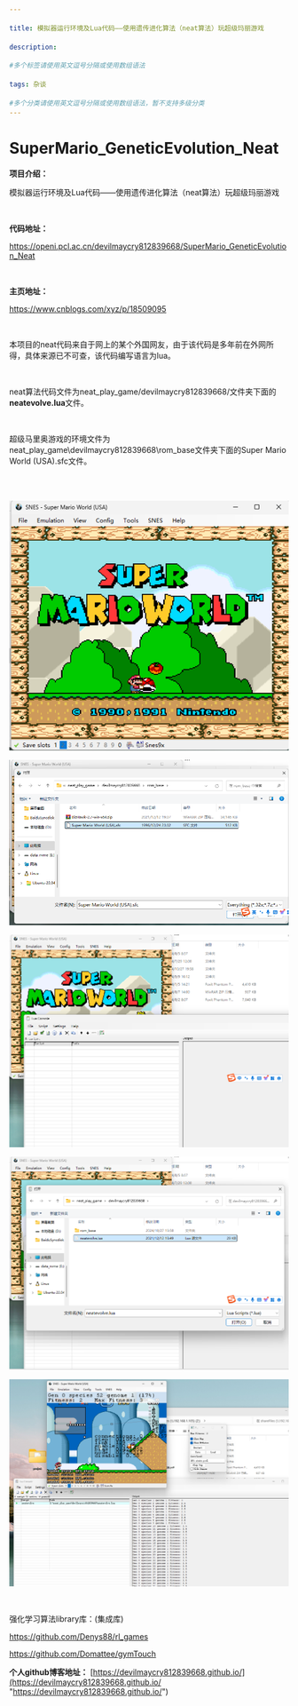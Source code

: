 ```yaml
---

title: 模拟器运行环境及Lua代码——使用遗传进化算法（neat算法）玩超级玛丽游戏
 
description: 

#多个标签请使用英文逗号分隔或使用数组语法

tags: 杂谈

#多个分类请使用英文逗号分隔或使用数组语法，暂不支持多级分类
---
```






# SuperMario_GeneticEvolution_Neat



**项目介绍：**

模拟器运行环境及Lua代码——使用遗传进化算法（neat算法）玩超级玛丽游戏

<br/>

**代码地址：**

<https://openi.pcl.ac.cn/devilmaycry812839668/SuperMario_GeneticEvolution_Neat>

<br/>

**主页地址：**

<https://www.cnblogs.com/xyz/p/18509095>

<br/>

本项目的neat代码来自于网上的某个外国网友，由于该代码是多年前在外网所得，具体来源已不可查，该代码编写语言为lua。

<br/>

neat算法代码文件为neat_play_game/devilmaycry812839668/文件夹下面的**neatevolve.lua**文件。

<br/>

超级马里奥游戏的环境文件为neat_play_game\devilmaycry812839668\rom_base文件夹下面的Super Mario World (USA).sfc文件。



<br/>

<br/>

![截图20241027144725](./2024_10_27_4_模拟器运行环境及Lua代码——使用遗传进化算法（neat算法）玩超级玛丽游戏.assets/截图20241027144725.png)



![截图20241027144824](./2024_10_27_4_模拟器运行环境及Lua代码——使用遗传进化算法（neat算法）玩超级玛丽游戏.assets/截图20241027144824.png)



![截图20241027144858](./2024_10_27_4_模拟器运行环境及Lua代码——使用遗传进化算法（neat算法）玩超级玛丽游戏.assets/截图20241027144858.png)



![截图20241027144919](./2024_10_27_4_模拟器运行环境及Lua代码——使用遗传进化算法（neat算法）玩超级玛丽游戏.assets/截图20241027144919.png)



![截图20241027145006](./2024_10_27_4_模拟器运行环境及Lua代码——使用遗传进化算法（neat算法）玩超级玛丽游戏.assets/截图20241027145006.png)

<br/>

强化学习算法library库：(集成库)

https://github.com/Denys88/rl_games



https://github.com/Domattee/gymTouch







**个人github博客地址：**
[https://devilmaycry812839668.github.io/](https://devilmaycry812839668.github.io/ "https://devilmaycry812839668.github.io/")
